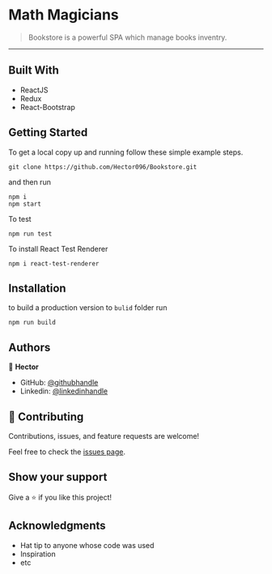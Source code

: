 # Math Magicians

> Bookstore is a powerful SPA which manage books inventry.

---

## Built With

- ReactJS
- Redux
- React-Bootstrap

## Getting Started

To get a local copy up and running follow these simple example steps.

```
git clone https://github.com/Hector096/Bookstore.git
```

and then run

```
npm i
npm start
```

To test
```
npm run test
```

To install React Test Renderer
```
npm i react-test-renderer
```

## Installation

to build a production version to `bulid` folder run

```
npm run build
```

## Authors
:bearded_person: **Hector**
  - GitHub: [@githubhandle](https://github.com/Hector096)
  - Linkedin: [@linkedinhandle](https://www.linkedin.com/in/vishal-verma-9191b8126/)


## 🤝 Contributing

Contributions, issues, and feature requests are welcome!

Feel free to check the [issues page](https://github.com/Hector096/Bookstore/issues).

## Show your support

Give a ⭐️ if you like this project!

## Acknowledgments

- Hat tip to anyone whose code was used
- Inspiration
- etc
